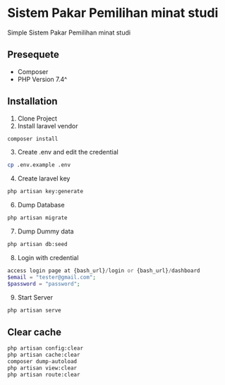 # Sistem Pakar Pemilihan minat studi
Simple Sistem Pakar Pemilihan minat studi

## Presequete

-   Composer
-   PHP Version 7.4^

## Installation

1. Clone Project
2. Install laravel vendor

```bash
composer install
```

3. Create .env and edit the credential

```bash
cp .env.example .env
```

4. Create laravel key

```bash
php artisan key:generate
```

6. Dump Database

```bash
php artisan migrate
```

7. Dump Dummy data

```bash
php artisan db:seed
```

8. Login with credential

```php
access login page at {bash_url}/login or {bash_url}/dashboard
$email = "tester@gmail.com";
$password = "password";
```

9. Start Server

```bash
php artisan serve
```
## Clear cache
```bash
php artisan config:clear
php artisan cache:clear
composer dump-autoload
php artisan view:clear
php artisan route:clear
```